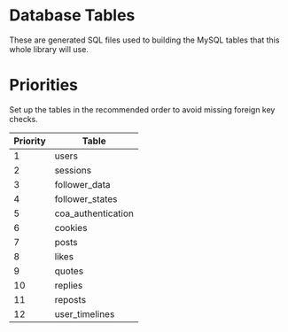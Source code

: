 # Database Tables

These are generated SQL files used to building the MySQL tables
that this whole library will use.


# Priorities

Set up the tables in the recommended order to avoid missing
foreign key checks.

| Priority | Table              |
|----------|--------------------|
| 1        | users              |
| 2        | sessions           |
| 3        | follower_data      |
| 4        | follower_states    |
| 5        | coa_authentication |
| 6        | cookies            |
| 7        | posts              |
| 8        | likes              |
| 9        | quotes             |
| 10       | replies            |
| 11       | reposts            |
| 12       | user_timelines     |